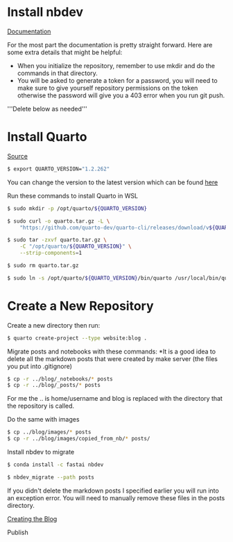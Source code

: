 # Install nbdev

[Documentation](https://nbdev.fast.ai/tutorials/tutorial.html)

For the most part the documentation is pretty straight forward. Here are some extra details that might be helpful:
* When you initialize the repository, remember to use mkdir and do the commands in that directory.
* You will be asked to generate a token for a password, you will need to make sure to give yourself repository permissions on the token otherwise the password will give you a 403 error when you run git push. 

'''Delete below as needed''' 

# Install Quarto

[Source](https://docs.posit.co/resources/install-quarto/#quarto-tar-file-install)

```bash
$ export QUARTO_VERSION="1.2.262"
```
You can change the version to the latest version which can be found [here](https://github.com/quarto-dev/quarto-cli/releases/)

Run these commands to install Quarto in WSL 
```bash
$ sudo mkdir -p /opt/quarto/${QUARTO_VERSION}

$ sudo curl -o quarto.tar.gz -L \
    "https://github.com/quarto-dev/quarto-cli/releases/download/v${QUARTO_VERSION}/quarto-${QUARTO_VERSION}-linux-amd64.tar.gz"

$ sudo tar -zxvf quarto.tar.gz \
    -C "/opt/quarto/${QUARTO_VERSION}" \
    --strip-components=1

$ sudo rm quarto.tar.gz

$ sudo ln -s /opt/quarto/${QUARTO_VERSION}/bin/quarto /usr/local/bin/quarto
```

# Create a New Repository

Create a new directory then run:

```bash
$ quarto create-project --type website:blog .
```

Migrate posts and notebooks with these commands:
*It is a good idea to delete all the markdown posts that were created by make server (the files you put into .gitignore)

```bash
$ cp -r ../blog/_notebooks/* posts
$ cp -r ../blog/_posts/* posts
```
For me the .. is home/username and blog is replaced with the directory that the repository is called.

Do the same with images

```bash
$ cp ../blog/images/* posts
$ cp -r ../blog/images/copied_from_nb/* posts/
```

Install nbdev to migrate 

```bash
$ conda install -c fastai nbdev

$ nbdev_migrate --path posts
```

If you didn't delete the markdown posts I specified earlier you will run into an exception error. You will need to manually remove these files in the posts directory. 

[Creating the Blog](https://nbdev.fast.ai/tutorials/blogging.html#creating-a-blog-within-a-nbdev-project)

Publish 